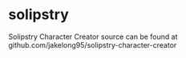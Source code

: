# solipstry
Solipstry Character Creator source can be found at github.com/jakelong95/solipstry-character-creator
